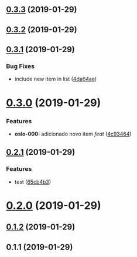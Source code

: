 ## [0.3.3](https://github.com/JeanGoncalves/changelog-test/compare/v0.3.2...v0.3.3) (2019-01-29)



## [0.3.2](https://github.com/JeanGoncalves/changelog-test/compare/v0.3.1...v0.3.2) (2019-01-29)



## [0.3.1](https://github.com/JeanGoncalves/changelog-test/compare/v0.3.0...v0.3.1) (2019-01-29)


### Bug Fixes

* include new item in list ([4da64ae](https://github.com/JeanGoncalves/changelog-test/commit/4da64ae))



# [0.3.0](https://github.com/JeanGoncalves/changelog-test/compare/v0.2.1...v0.3.0) (2019-01-29)


### Features

* **oslo-000:** adicionado novo item *feat* ([4c93464](https://github.com/JeanGoncalves/changelog-test/commit/4c93464))



## [0.2.1](https://github.com/JeanGoncalves/changelog-test/compare/v0.2.0...v0.2.1) (2019-01-29)


### Features

* test ([65cb4b3](https://github.com/JeanGoncalves/changelog-test/commit/65cb4b3))



# [0.2.0](https://github.com/JeanGoncalves/changelog-test/compare/v0.1.2...v0.2.0) (2019-01-29)



## [0.1.2](https://github.com/JeanGoncalves/changelog-test/compare/v0.1.1...v0.1.2) (2019-01-29)



## 0.1.1 (2019-01-29)



